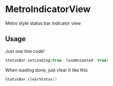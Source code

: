 # MetroIndicatorView
Metro style status bar indicator view



## Usage
Just one line code!
``` Swift
StatusBar.setLoading(true, loadAnimated: true)
```
When loading done, just clear it like this
``` Swift
StatusBar.clearStatus()
```
